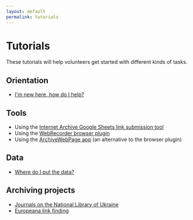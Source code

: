 ```yaml
---
layout: default
permalink: tutorials
---
```


# Tutorials

These tutorials will help volunteers get started with different kinds of tasks.

## Orientation
* [I'm new here, how do I help?](/orientation)

## Tools

* Using the [Internet Archive Google Sheets link submission tool](/ia-gsheets)
* Using the [WebRecorder browser plugin](/webrecorder-plugin-instructions)
* Using the [ArchiveWebPage app](/archivewebpage-app-instructions) (an alternative to the browser plugin)


## Data

* [Where do I put the data?](/data-upload)


## Archiving projects

* [Journals on the National Library of Ukraine](/nbuv-journals)
* [Europeana link finding](/europeana)